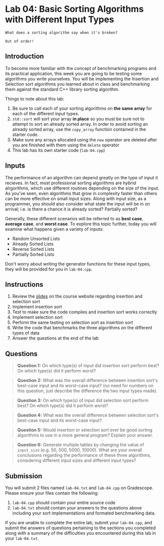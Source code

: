 # Lab 04: Basic Sorting Algorithms with Different Input Types
```
What does a sorting algorithm say when it's broken?

Out of order!
```
## Introduction

To become more familiar with the concept of benchmarking programs and its practical application, this week you are going to be testing some algorithms you write yourselves. You will be implementing the Insertion and Selection sort algorithms you learned about in class and benchmarking them against the standard C++ library sorting algorithm.

Things to note about this lab:
1. Be sure to call each of your sorting algorithms on **the same array** for each of the different input types.
2. `std::sort` will sort your array **in place** so you must be sure not to attempt to sort an already sorted array. In order to avoid sorting an already sorted array, use the `copy_array` function contained in the starter code.
3. Make sure any arrays allocated using the `new` operator are deleted after you are finished with them using the `delete` operator
4. This lab has its own starter code (`lab-04.cpp`)

## Inputs

The performance of an algorithm can depend greatly on the type of input it recieves. In fact, most professional sorting algorithms are *hybrid* alrgorithms, which use different routines depending on the size of the input. As you've seen, even algorithms that grow in complexity faster than others can be more effective on small input sizes. Along with input size, as a programmer, you should also consider what state the input will be in on arrival; i.e. is there a chance it is already sorted? Partially sorted?

Generally, these different scenarios will be referred to as **best case**, **average case**, and **worst case**. To explore this topic further, today you will examine what happens given a variety of inputs:

+ Random Unsorted Lists
+ Already Sorted Lists
+ Reverse Sorted Lists
+ Partially Sorted Lists

Don't worry about writing the generator functions for these input types, they will be provided for you in `lab-04.cpp`.

## Instructions

  1. Review the [slides](https://homepage.cs.uri.edu/~malvarez/teaching/212-fa18/files/sorts.key.pdf) on the course website regarding insertion and selection sort
  2. Implement insertion sort
  3. Test to make sure the code compiles and insertion sort works correctly
  4. Implement selection sort
  5. Perform the same testing on selection sort as insertion sort
  6. Write the code that benchmarks the three algorithms on the different types of data
  7. Answer the questions at the end of the lab
  
## Questions

> **Question 1:** On which type(s) of input did insertion sort perform best? On which type(s) did it perform worst?

> **Question 2:** What was the overall difference between insertion sort's best-case input and its worst-case input? (no need for numbers on this question, just describe the difference the two input types made).

> **Question 3:** On which type(s) of input did selection sort perform best? On which type(s) did it perform worst?

> **Question 4:** What was the overall difference between selection sort's best-case input and its worst-case input?

> **Question 5:** Would insertion or selection sort ever be good sorting algorithms to use in a more general program? Explain your answer.

> **Question 6:** Generate multiple tables by changing the value of `input_size` (e.g. 50, 500, 5000, 10000).  What are your overall conclusions regarding the performance of these three algorithms, considering different input sizes and different input types?

## Submission

You will submit 2 files named `lab-04.txt` and `lab-04.cpp` on Gradescope. Please ensure your files contain the following:

1. `lab-04.cpp` should contain your entire source code
2. `lab-04.txt` should contain your answers to the questions above including your sort implementations and formated benchmarking data. 

If you are unable to complete the entire lab, submit your `lab-04.cpp`, and submit the answers of questions pertaining to the sections you completed along with a summary of the difficulties you encountered during this lab in your `lab-04.txt`.
